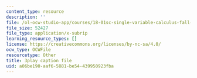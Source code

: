 ```yaml
---
content_type: resource
description: ''
file: /ol-ocw-studio-app/courses/18-01sc-single-variable-calculus-fall-2010/a06be190aaf65881be54439950923fba_5q_3FDOkVRQ.vtt
file_size: 52427
file_type: application/x-subrip
learning_resource_types: []
license: https://creativecommons.org/licenses/by-nc-sa/4.0/
ocw_type: OCWFile
resourcetype: Other
title: 3play caption file
uid: a06be190-aaf6-5881-be54-439950923fba
---
```

